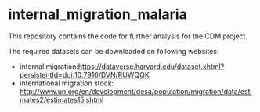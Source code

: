 # internal_migration_malaria
This repository contains the code for further analysis for the CDM project.

The required datasets can be downloaded on following websites:
- internal migration:https://dataverse.harvard.edu/dataset.xhtml?persistentId=doi:10.7910/DVN/RUWQQK
- international migration stock: http://www.un.org/en/development/desa/population/migration/data/estimates2/estimates15.shtml
